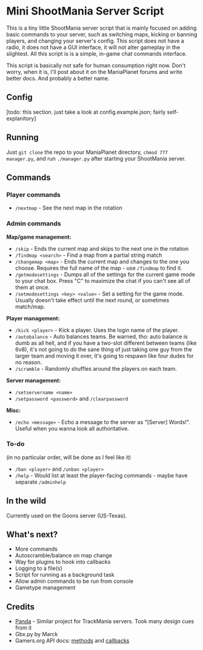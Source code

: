 # Mini ShootMania Server Script

This is a tiny little ShootMania server script that is mainly focused on adding basic commands to your server, such as switching maps, kicking or banning players, and changing your server's config. This script does not have a radio, it does not have a GUI interface, it will not alter gameplay in the slightest. All this script is is a simple, in-game chat commands interface.

This script is basically not safe for human consumption right now. Don't worry, when it is, I'll post about it on the ManiaPlanet forums and write better docs. And probably a better name.

## Config

[todo: this section. just take a look at config.example.json; fairly self-explanitory]

## Running

Just `git clone` the repo to your ManiaPlanet directory, `chmod 777 manager.py`, and run `./manager.py` after starting your ShootMania server.

## Commands

### Player commands

* `/nextmap` - See the next map in the rotation

### Admin commands

**Map/game management:**

* `/skip` - Ends the current map and skips to the next one in the rotation
* `/findmap <search>` - Find a map from a partial string match
* `/changemap <map>` - Ends the current map and changes to the one you choose. Requires the full name of the map - use `/findmap` to find it.
* `/getmodesettings` - Dumps all of the settings for the current game mode to your chat box. Press "C" to maximize the chat if you can't see all of them at once.
* `/setmodesettings <key> <value>` - Set a setting for the game mode. Usually doesn't take effect until the next round, or sometimes match/map.

**Player management:**

* `/kick <player>` - Kick a player. Uses the login name of the player.
* `/autobalance` - Auto balances teams. Be warned, tho: auto balance is dumb as all hell, and if you have a two-slot different between teams (like 6v8), it's not going to do the sane thing of just taking one guy from the larger team and moving it over, it's going to respawn like four dudes for no reason.
* `/scramble` - Randomly shuffles around the players on each team.

**Server management:**

* `/setservername <name>`
* `/setpassword <password>` and `/clearpassword`

**Misc:**

* `/echo <message>` - Echo a message to the server as "[Server] Words!". Useful when you wanna look all authoritative.

### To-do

(in no particular order, will be done as I feel like it)

* `/ban <player>` and `/unban <player>`
* `/help` - Would list at least the player-facing commands - maybe have separate `/adminhelp`

## In the wild

Currently used on the Goons server (US-Texas).

## What's next?

* More commands
* Autoscramble/balance on map change
* Way for plugins to hook into callbacks
* Logging to a file(s)
* Script for running as a background task
* Allow admin commands to be run from console
* Gametype management

## Credits

* [Panda](https://github.com/Lavos/panda/) - Similar project for TrackMania servers. Took many design cues from it
* Gbx.py by Marck
* Gamers.org API docs: [methods](http://www.gamers.org/tm2/docs/ListMethods.html) and [callbacks](http://www.gamers.org/tm2/docs/ListCallbacks.html)